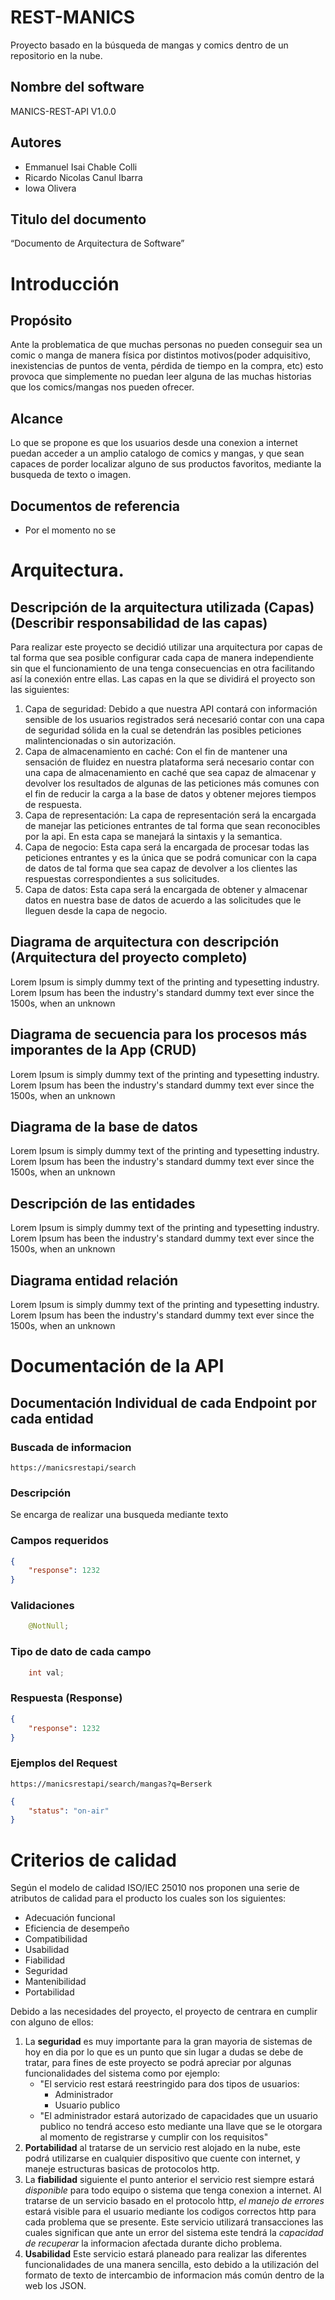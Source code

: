 # REST-MANICS
Proyecto basado en la búsqueda de mangas y comics dentro de un repositorio en la nube.

## Nombre del software
MANICS-REST-API V1.0.0

## Autores
+ Emmanuel Isai Chable Colli
+ Ricardo Nicolas Canul Ibarra
+ Iowa Olivera
## Titulo del documento 
“Documento de Arquitectura de Software”

# Introducción
## Propósito
Ante la problematica de que muchas personas no pueden conseguir sea un comic o manga de manera física por distintos motivos(poder adquisitivo, inexistencias de puntos de venta, pérdida de tiempo en la compra, etc)
esto provoca que simplemente no puedan leer alguna de las muchas historias que los comics/mangas nos pueden ofrecer. 

## Alcance 
Lo que se propone es que los usuarios desde una conexion a internet puedan acceder a un amplio catalogo de comics y mangas, y que sean capaces de porder localizar alguno de sus productos favoritos, mediante la busqueda de texto o imagen. 

## Documentos de referencia
+ Por el momento no se

# Arquitectura.
## Descripción de la arquitectura utilizada (Capas) (Describir responsabilidad de las capas)
Para realizar este proyecto se decidió utilizar una arquitectura por capas de tal forma que sea posible configurar cada capa de manera independiente sin que el funcionamiento de una tenga consecuencias en otra facilitando así la conexión entre ellas. Las capas en la que se dividirá el proyecto son las siguientes: 

1. Capa de seguridad: Debido a que nuestra API contará con información sensible de los usuarios registrados será necesarió contar con una capa de seguridad sólida en la cual se detendrán las posibles peticiones malintencionadas o sin autorización. 
2. Capa de almacenamiento en caché: Con el fin de mantener una sensación de fluidez en nuestra plataforma será necesario contar con una capa de almacenamiento en caché que sea capaz de almacenar y devolver los resultados de algunas de las peticiones más comunes con el fin de reducir la carga a la base de datos y obtener mejores tiempos de respuesta. 
3. Capa de representación: La capa de representación será la encargada de manejar las peticiones entrantes de tal forma que sean reconocibles por la api. En esta capa se manejará la sintaxis y la semantica. 
4. Capa de negocio: Esta capa será la encargada de procesar todas las peticiones entrantes y es la única que se podrá comunicar con la capa de datos de tal forma que sea capaz de devolver a los clientes las respuestas correspondientes a sus solicitudes. 
6. Capa de datos: Esta capa será la encargada de obtener y almacenar datos en nuestra base de datos de acuerdo a las solicitudes que le lleguen desde la capa de negocio. 

## Diagrama de arquitectura con descripción (Arquitectura del proyecto completo)
Lorem Ipsum is simply dummy text of the printing and typesetting industry. Lorem Ipsum has been the industry's standard dummy text ever since the 1500s, when an unknown 

## Diagrama de secuencia para los procesos más imporantes de la App (CRUD)
Lorem Ipsum is simply dummy text of the printing and typesetting industry. Lorem Ipsum has been the industry's standard dummy text ever since the 1500s, when an unknown 

## Diagrama de la base de datos
Lorem Ipsum is simply dummy text of the printing and typesetting industry. Lorem Ipsum has been the industry's standard dummy text ever since the 1500s, when an unknown 
## Descripción de las entidades
Lorem Ipsum is simply dummy text of the printing and typesetting industry. Lorem Ipsum has been the industry's standard dummy text ever since the 1500s, when an unknown 
## Diagrama entidad relación
Lorem Ipsum is simply dummy text of the printing and typesetting industry. Lorem Ipsum has been the industry's standard dummy text ever since the 1500s, when an unknown 

# Documentación de la API
## Documentación Individual de cada Endpoint por cada entidad
### Buscada de informacion
    https://manicsrestapi/search
### Descripción
Se encarga de realizar una busqueda mediante texto
### Campos requeridos
```JSON
{
    "response": 1232
}
```
### Validaciones
```JAVA
    @NotNull;
```
### Tipo de dato de cada campo
```JAVA
    int val;
```
### Respuesta (Response)
```JSON
{
    "response": 1232
}
```
### Ejemplos del Request
    https://manicsrestapi/search/mangas?q=Berserk
```JSON
{
    "status": "on-air"
}
```
# Criterios de calidad
Según el modelo de calidad ISO/IEC 25010 nos proponen una serie de atributos de calidad para el producto los cuales son los siguientes:
+ Adecuación funcional
+ Eficiencia de desempeño
+ Compatibilidad
+ Usabilidad
+ Fiabilidad
+ Seguridad
+ Mantenibilidad
+ Portabilidad

Debido a las necesidades del proyecto, el proyecto de centrara en cumplir con alguno de ellos:
1. La **seguridad** es muy importante para la gran mayoria de sistemas de hoy en dia por lo que es un punto que sin lugar a dudas se debe de tratar, para fines de este proyecto se podrá apreciar por algunas funcionalidades del sistema como por ejemplo:
    + "El servicio rest estará reestringido para dos tipos de usuarios:
        + Administrador
        + Usuario publico
    + "El administrador estará autorizado de capacidades que un usuario publico no tendrá acceso esto mediante una llave que se le otorgara al momento de registrarse y cumplir con los requisitos"
2. **Portabilidad** al tratarse de un servicio rest alojado en la nube, este podrá utilizarse en cualquier dispositivo que cuente con internet, y maneje estructuras basicas de protocolos http.
3. La **fiabilidad** siguiente el punto anterior el servicio rest siempre estará *disponible* para todo equipo o sistema que tenga conexion a internet.
Al tratarse de un servicio basado en el protocolo http, *el manejo de errores* estará visible para el usuario mediante los codigos correctos http para cada problema que se presente. Este servicio utilizará transacciones las cuales significan que ante un error del sistema este tendrá la *capacidad de recuperar* la informacion afectada durante dicho problema.
4. **Usabilidad** Este servicio estará planeado para realizar las diferentes funcionalidades de una manera sencilla,  esto debido a la utilización del formato de texto de intercambio de informacion más común dentro de la web los JSON.
